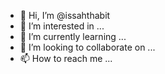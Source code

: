 - 👋 Hi, I’m @issahthabit
- 👀 I’m interested in ...
- 🌱 I’m currently learning ...
- 💞️ I’m looking to collaborate on ...
- 📫 How to reach me ...

<!---
issahthabit/issahthabit is a ✨ special ✨ repository because its `README.md` (this file) appears on your GitHub profile.
You can click the Preview link to take a look at your changes.
--->
